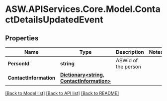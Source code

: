 # ASW.APIServices.Core.Model.ContactDetailsUpdatedEvent
## Properties

Name | Type | Description | Notes
------------ | ------------- | ------------- | -------------
**PersonId** | **string** | ASWid of the person | 
**ContactInformation** | [**Dictionary&lt;string, ContactInformation&gt;**](ContactInformation.md) |  | 

[[Back to Model list]](../README.md#documentation-for-models) [[Back to API list]](../README.md#documentation-for-api-endpoints) [[Back to README]](../README.md)

